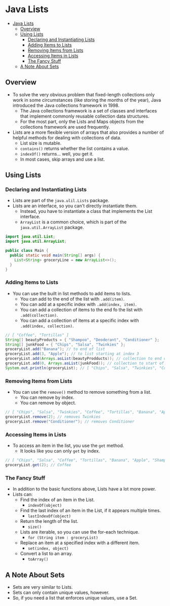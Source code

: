 # Java Lists

- [Java Lists](#java-lists)
  - [Overview](#overview)
  - [Using Lists](#using-lists)
    - [Declaring and Instantiating Lists](#declaring-and-instantiating-lists)
    - [Adding Items to Lists](#adding-items-to-lists)
    - [Removing Items from Lists](#removing-items-from-lists)
    - [Accessing Items in Lists](#accessing-items-in-lists)
    - [The Fancy Stuff](#the-fancy-stuff)
  - [A Note About Sets](#a-note-about-sets)

## Overview

- To solve the very obvious problem that fixed-length collections only work in some circumstances (like storing the months of the year), Java introduced the Java collections framework in 1998.
  - The Java collections framework is a set of classes and interfaces that implement commonly reusable collection data structures.
  - For the most part, only the Lists and Maps objects from the collections framework are used frequently.
- Lists are a more flexible version of arrays that also provides a number of helpful methods for dealing with collections of data.
  - List size is mutable.
  - `contains()` returns whether the list contains a value.
  - `indexOf()` returns... well, you get it.
  - In most cases, skip arrays and use a list.

## Using Lists

### Declaring and Instantiating Lists

- Lists are part of the `java.ulil.Lists` package.
- Lists are an interface, so you can't directly instantiate them.
  - Instead, you have to instantiate a class that implements the List interface.
  - `ArrayList` is a common choice, which is part of the `java.util.ArrayList` package.

```java
import java.util.List;
import java.util.ArrayList;

public class Main {
  public static void main(String[] args) {
    List<String> groceryLine = new ArrayList<>();
  }
}
```

### Adding Items to Lists

- You can use the built in list methods to add items to lists.
  - You can add to the end of the list with `.add(item)`.
  - You can add at a specific index with `.add(index, item)`.
  - You can add a collection of items to the end fo the list with `.add(collection)`.
  - You can add a collection of items at a specific index with `.add(index, collection)`.

```java
// [ "Coffee", "Tortillas" ]
String[] beautyProducts = { "Shampoo", "Deoderant", "Conditioner" };
String[] junkFood = { "Chips", "Salsa", "Twinkies" };
groceryList.add("Banana"); // to end of list
groceryList.add(3, "Apple"); // to list starting at index 3
groceryList.add(Arrays.asList(beautyProdducts)); // collection to end of list
groceryList.add(0, Arrays.asList(junkFood)); // collection to start of list (index 0)
System.out.println(groceryList); // [ "Chips", "Salsa", "Twinkies", "Coffee", "Tortillas", "Banana", "Apple", "Shampoo", "Deoderant", "Conditioner" ]
```

### Removing Items from Lists

- You can use the `remove()` method to remove something from a list.
  - You can remove by index.
  - You can remove by object.

```java
// [ "Chips", "Salsa", "Twinkies", "Coffee", "Tortillas", "Banana", "Apple", "Shampoo", "Deoderant", "Conditioner" ]
groceryList.remove(2); // removes Twinkies
groceryList.remove("Conditioner"); // removes Conditioner
```

### Accessing Items in Lists

- To access an item in the list, you use the `get` method.
  - It looks like you can only `get` by index.

```java
// [ "Chips", "Salsa", "Coffee", "Tortillas", "Banana", "Apple", "Shampoo", "Deoderant", "Conditioner" ]
groceryList.get(2); // Coffee
```

### The Fancy Stuff

- In addition to the basic functions above, Lists have a lot more power.
- Lists can:
  - Find the index of an item in the List.
    - `indexOf(object)`
  - Find the last index of an item in the List, if it appears multiple times.
    - `lastIndexOf(object)`
  - Return the length of the list.
    - `size()`
  - Lists are iterable, so you can use the for-each technique.
    - `for (String item : groceryList)`
  - Replace an item at a specified index with a different item.
    - `set(index, object)`
  - Convert a list to an array.
    - `toArray()`

## A Note About Sets

- Sets are very similar to Lists.
- Sets can only contain unique values, however.
- So, if you need a list that enforces unique values, use a Set.
